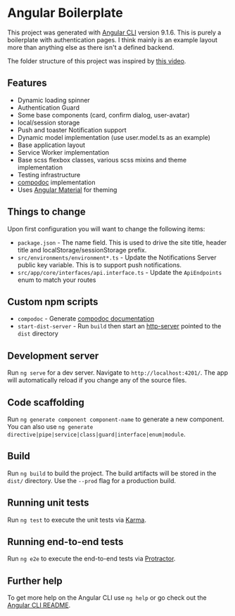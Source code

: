 # Angular Boilerplate

This project was generated with [Angular CLI](https://github.com/angular/angular-cli) version 9.1.6. This is purely a boilerplate with authentication pages. I think mainly is an example layout more than anything else as there isn't a defined backend.

The folder structure of this project was inspired by [this video](https://www.youtube.com/watch?v=WA95EJGhbLc&t=1s).

## Features

* Dynamic loading spinner
* Authentication Guard
* Some base components (card, confirm dialog, user-avatar)
* local/session storage
* Push and toaster Notification support
* Dynamic model implementation (use user.model.ts as an example)
* Base application layout
* Service Worker implementation
* Base scss flexbox classes, various scss mixins and theme implementation
* Testing infrastructure
* [compodoc](https://compodoc.app/) implementation
* Uses [Angular Material](https://material.angular.io/) for theming

## Things to change

Upon first configuration you will want to change the following items:

* `package.json` - The name field. This is used to drive the site title, header title and localStorage/sessionStorage prefix.
* `src/environments/environment*.ts` - Update the Notifications Server public key variable. This is to support push notifications.
* `src/app/core/interfaces/api.interface.ts` - Update the `ApiEndpoints` enum to match your routes

## Custom npm scripts

* `compodoc` - Generate [compodoc documentation](https://compodoc.app/)
* `start-dist-server` - Run `build` then start an [http-server](https://www.npmjs.com/package/http-server) pointed to the `dist` directory

## Development server

Run `ng serve` for a dev server. Navigate to `http://localhost:4201/`. The app will automatically reload if you change any of the source files.

## Code scaffolding

Run `ng generate component component-name` to generate a new component. You can also use `ng generate directive|pipe|service|class|guard|interface|enum|module`.

## Build

Run `ng build` to build the project. The build artifacts will be stored in the `dist/` directory. Use the `--prod` flag for a production build.

## Running unit tests

Run `ng test` to execute the unit tests via [Karma](https://karma-runner.github.io).

## Running end-to-end tests

Run `ng e2e` to execute the end-to-end tests via [Protractor](http://www.protractortest.org/).

## Further help

To get more help on the Angular CLI use `ng help` or go check out the [Angular CLI README](https://github.com/angular/angular-cli/blob/master/README.md).
